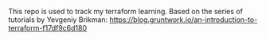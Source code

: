 This repo is used to track my terraform learning. Based on the series of tutorials by Yevgeniy Brikman: https://blog.gruntwork.io/an-introduction-to-terraform-f17df9c6d180
